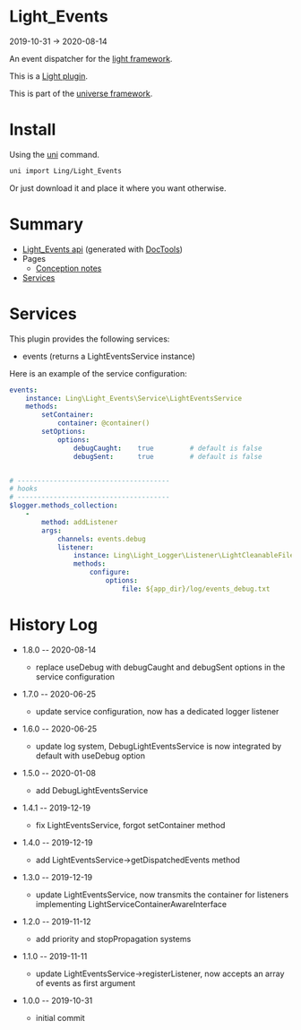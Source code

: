 Light_Events
===========
2019-10-31 -> 2020-08-14



An event dispatcher for the [light framework](https://github.com/lingtalfi/Light).

This is a [Light plugin](https://github.com/lingtalfi/Light/blob/master/doc/pages/plugin.md).

This is part of the [universe framework](https://github.com/karayabin/universe-snapshot).


Install
==========
Using the [uni](https://github.com/lingtalfi/universe-naive-importer) command.
```bash
uni import Ling/Light_Events
```

Or just download it and place it where you want otherwise.






Summary
===========
- [Light_Events api](https://github.com/lingtalfi/Light_Events/blob/master/doc/api/Ling/Light_Events.md) (generated with [DocTools](https://github.com/lingtalfi/DocTools))
- Pages
    - [Conception notes](https://github.com/lingtalfi/Light_Events/blob/master/doc/pages/conception-notes.md)
- [Services](#services)




Services
=========


This plugin provides the following services:

- events (returns a LightEventsService instance)


Here is an example of the service configuration:

```yaml
events:
    instance: Ling\Light_Events\Service\LightEventsService
    methods:
        setContainer:
            container: @container()
        setOptions:
            options:
                debugCaught:    true         # default is false
                debugSent:      true         # default is false


# --------------------------------------
# hooks
# --------------------------------------
$logger.methods_collection:
    -
        method: addListener
        args:
            channels: events.debug
            listener:
                instance: Ling\Light_Logger\Listener\LightCleanableFileLoggerListener
                methods:
                    configure:
                        options:
                            file: ${app_dir}/log/events_debug.txt
```





History Log
=============

- 1.8.0 -- 2020-08-14

    - replace useDebug with debugCaught and debugSent options in the service configuration

- 1.7.0 -- 2020-06-25

    - update service configuration, now has a dedicated logger listener
    
- 1.6.0 -- 2020-06-25

    - update log system, DebugLightEventsService is now integrated by default with useDebug option
    
- 1.5.0 -- 2020-01-08

    - add DebugLightEventsService
    
- 1.4.1 -- 2019-12-19

    - fix LightEventsService, forgot setContainer method
    
- 1.4.0 -- 2019-12-19

    - add LightEventsService->getDispatchedEvents method
    
- 1.3.0 -- 2019-12-19

    - update LightEventsService, now transmits the container for listeners implementing LightServiceContainerAwareInterface
    
- 1.2.0 -- 2019-11-12

    - add priority and stopPropagation systems
    
- 1.1.0 -- 2019-11-11

    - update LightEventsService->registerListener, now accepts an array of events as first argument
    
- 1.0.0 -- 2019-10-31

    - initial commit
